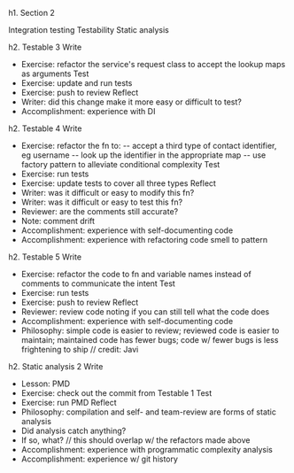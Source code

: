 h1. Section 2

Integration testing
Testability
Static analysis





h2. Testable 3
Write
- Exercise: refactor the service's request class to accept the lookup maps as arguments
Test
- Exercise: update and run tests
- Exercise: push to review
Reflect
- Writer: did this change make it more easy or difficult to test?
- Accomplishment: experience with DI


h2. Testable 4
Write
- Exercise: refactor the fn to:
-- accept a third type of contact identifier, eg username
-- look up the identifier in the appropriate map
-- use factory pattern to alleviate conditional complexity
Test
- Exercise: run tests
- Exercise: update tests to cover all three types
Reflect
- Writer: was it difficult or easy to modify this fn?
- Writer: was it difficult or easy to test this fn?
- Reviewer: are the comments still accurate?
- Note: comment drift
- Accomplishment: experience with self-documenting code
- Accomplishment: experience with refactoring code smell to pattern


h2. Testable 5
Write
- Exercise: refactor the code to fn and variable names instead of comments to communicate the intent
Test
- Exercise: run tests
- Exercise: push to review
Reflect
- Reviewer: review code noting if you can still tell what the code does
- Accomplishment: experience with self-documenting code
- Philosophy: simple code is easier to review; reviewed code is easier to maintain; maintained code has fewer bugs; code w/ fewer bugs is less frightening to ship // credit: Javi


h2. Static analysis 2
Write
- Lesson: PMD
- Exercise: check out the commit from Testable 1
Test
- Exercise: run PMD
Reflect
- Philosophy: compilation and self- and team-review are forms of static analysis
- Did analysis catch anything?
- If so, what? // this should overlap w/ the refactors made above
- Accomplishment: experience with programmatic complexity analysis
- Accomplishment: experience w/ git history